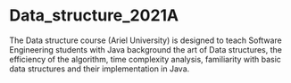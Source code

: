# Data_structure_2021A

The Data structure course (Ariel University) is designed to teach Software Engineering students with Java background
the art of Data structures, the efficiency of the algorithm, time complexity analysis, familiarity with basic data structures and their implementation in Java.
